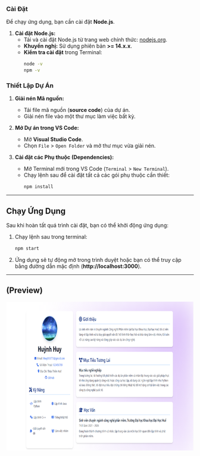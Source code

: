 

###  Cài Đặt

Để chạy ứng dụng, bạn cần cài đặt **Node.js**.

1.  **Cài đặt Node.js:**
    * Tải và cài đặt Node.js từ trang web chính thức: [nodejs.org](https://nodejs.org/en/).
    * **Khuyến nghị:** Sử dụng phiên bản **>= 14.x.x**.
    * **Kiểm tra cài đặt** trong Terminal:
        ```bash
        node -v
        npm -v
        ```

### Thiết Lập Dự Án

1.  **Giải nén Mã nguồn:**
    * Tải file mã nguồn (**source code**) của dự án.
    * Giải nén file vào một thư mục làm việc bất kỳ.

2.  **Mở Dự án trong VS Code:**
    * Mở **Visual Studio Code**.
    * Chọn `File` > `Open Folder` và mở thư mục vừa giải nén.

3.  **Cài đặt các Phụ thuộc (Dependencies):**
    * Mở Terminal mới trong VS Code (`Terminal` > `New Terminal`).
    * Chạy lệnh sau để cài đặt tất cả các gói phụ thuộc cần thiết:
        ```bash
        npm install
        ```

---

##  Chạy Ứng Dụng

Sau khi hoàn tất quá trình cài đặt, bạn có thể khởi động ứng dụng:

1.  Chạy lệnh sau trong terminal:
    ```bash
    npm start
    ```

2.  Ứng dụng sẽ tự động mở trong trình duyệt hoặc bạn có thể truy cập bằng đường dẫn mặc định (**http://localhost:3000**).

---

##  (Preview)

<img src="preview.png" alt="Ảnh xem trước CV" height="400"/>

